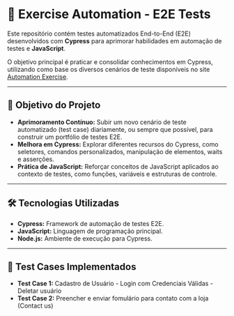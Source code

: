 # 🚀 Exercise Automation - E2E Tests

Este repositório contém testes automatizados End-to-End (E2E) desenvolvidos com **Cypress** para aprimorar habilidades em automação de testes e **JavaScript**.

O objetivo principal é praticar e consolidar conhecimentos em Cypress, utilizando como base os diversos cenários de teste disponíveis no site [Automation Exercise](https://automationexercise.com/).

---

## 🎯 Objetivo do Projeto

* **Aprimoramento Contínuo:** Subir um novo cenário de teste automatizado (test case) diariamente, ou sempre que possível, para construir um portfólio de testes E2E.
* **Melhora em Cypress:** Explorar diferentes recursos do Cypress, como seletores, comandos personalizados, manipulação de elementos, waits e asserções.
* **Prática de JavaScript:** Reforçar conceitos de JavaScript aplicados ao contexto de testes, como funções, variáveis e estruturas de controle.

---

## 🛠️ Tecnologias Utilizadas

* **Cypress:** Framework de automação de testes E2E.
* **JavaScript:** Linguagem de programação principal.
* **Node.js:** Ambiente de execução para Cypress.

---

## 📝 Test Cases Implementados

* **Test Case 1:** Cadastro de Usuário
                - Login com Credenciais Válidas
                - Deletar usuário
* **Test Case 2:** Preencher e enviar fomulário para contato com a loja  (Contact us)
